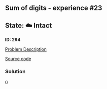 ## Sum of digits - experience #23

## State: :cloud: **Intact**

**ID: 294**

[Problem Description](https://projecteuler.net/problem=294)

[Source code](main.cpp)

### Solution
0